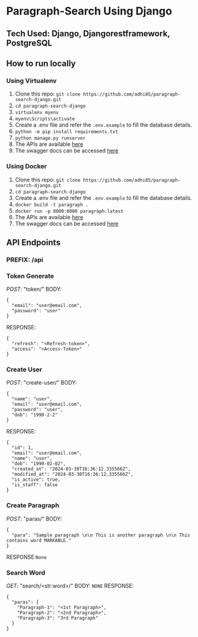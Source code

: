 # Paragraph-Search Using Django

## Tech Used: Django, Djangorestframework, PostgreSQL

## How to run locally
### Using Virtualenv
1. Clone this repo: `git clone https://github.com/adhi85/paragraph-search-django.git`
2. `cd paragraph-search-django`
3. `virtualenv myenv`
4. `myenv\Scripts\activate`
5. Create a .env file and refer the `.env.example` to fill the database details.
6. `python -m pip install requirements.txt`
7. `python manage.py runserver`
8. The APIs are available [here](http://localhost:8000/api)
9. The swagger docs can be accessed [here](http://localhost:8000/api/swagger/)

### Using Docker
1. Clone this repo: `git clone https://github.com/adhi85/paragraph-search-django.git`
2. `cd paragraph-search-django`
3. Create a .env file and refer the `.env.example` to fill the database details.
4. `docker build -t paragraph .`
5. `docker run -p 8000:8000 paragraph:latest`
6. The APIs are available [here](http://localhost:8000/api)
7. The swagger docs can be accessed [here](http://localhost:8000/api/swagger/)

## API Endpoints
### PREFIX: /api
### Token Generate
*POST*: "token/" 
BODY: 
```
{  
  "email": "user@email.com",  
  "password": "user"  
}  
```
RESPONSE:
```
{
  "refresh": "<Refresh-token>",
  "access": "<Access-Token>"
}
```
### Create User
*POST*: "create-user/"
BODY:
```
{
  "name": "user",
  "email": "user@email.com",
  "password": "user",
  "dob": "1990-2-2"
}
```
RESPONSE: 
```
{
  "id": 1,
  "email": "user@email.com",
  "name": "user",
  "dob": "1990-02-02",
  "created_at": "2024-03-30T16:36:12.335566Z",
  "modified_at": "2024-03-30T16:36:12.335566Z",
  "is_active": true,
  "is_staff": false
}
```

### Create Paragraph
*POST*: "paras/"
BODY:
```
{
  "para": "Sample paragraph \n\n This is another paragraph \n\n This contains word MARKABLE."
}
```
RESPONSE:`None`

### Search Word
*GET*: "search/\<str:word>\/"
BODY: `NONE`
RESPONSE: 
```
{
  "paras": {
    "Paragraph-1": "<1st Paragraph>",
    "Paragraph-2": "<2nd Paragraph>",
    "Paragraph-3": "3rd Paragraph"
  }
}
```



